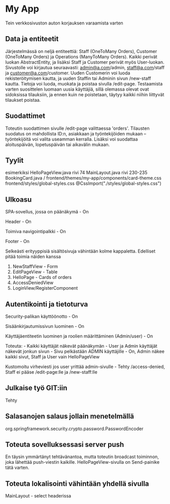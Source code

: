 # My App

Tein verkkosivuston auton korjauksen varaamista varten

## Data ja entiteetit

Järjestelmässä on neljä entiteettiä: Staff (OneToMany Orders), Customer (OneToMany Orders)
ja Operations (ManyToMany Orders). Kaikki perivät luokan AbstractEntity, ja lisäksi Staff ja
Customer perivät myös User-luokan. Sivustolle voi kirjautua seuraavasti:
admin@a.com/admin, staff@a.com/staff ja customer@a.com/customer.
Uuden Customerin voi luoda rekisteröitymisen kautta, ja uuden Staffin tai Adminin sivun /new-staff kautta. 
Tietoja voi luoda, muokata ja poistaa sivulla /edit-page. 
Testaamista varten suosittelen luomaan uusia käyttäjiä, sillä olemassa olevat ovat sidoksissa tilauksiin, 
ja ennen kuin ne poistetaan, täytyy kaikki niihin liittyvät tilaukset poistaa.

## Suodattimet

Toteutin suodattimen sivulle /edit-page valittaessa 'orders'. 
Tilausten suodatus on mahdollista ID:n, asiakkaan ja 
työntekijöiden mukaan – työntekijöitä voi valita useamman kerralla. 
Lisäksi voi suodattaa aloituspäivän, lopetuspäivän tai aikavälin mukaan.

## Tyylit
esimerkiksi HelloPageView.java rivi 74
MainLayout.java rivi 230-235 
BookingCard.java / frontend/themes/my-app/components/card-theme.css
frontend/styles/global-styles.css @CssImport("./styles/global-styles.css")

## Ulkoasu
SPA-sovellus, jossa on päänäkymä - On

Header - On

Toimiva navigointipalkki - On

Footer - On

Selkeästi erityyppisiä sisältösivuja vähintään kolme kappaletta. Edelliset pitää toimia näiden kanssa

1. NewStaffView - Form
2. EditPageView - Table
3. HelloPage - Cards of orders
4. AccessDeniedView
5. LoginView/RegisterComponent

## Autentikointi ja tietoturva
Security-palikan käyttöönotto - On

Sisäänkirjautumissivun luominen - On

Käyttäjäentiteetin luominen ja roolien määrittäminen (Admin/user) - On

Toteuta: - Kaikki käyttäjät näkevät päänäkymän - User 
ja Admin käyttäjät näkevät jonkun sivun - Sivu pelkästään ADMIN käyttäjille - On, 
Admin näkee kaikki sivut, Staff ja User vain HelloPageView

Kustomoitu virheviesti jos user yrittää admin-sivulle - 
Tehty /access-denied, Staff ei pääse /edit-page:lle ja /new-staff:lle

## Julkaise työ GIT:iin
Tehty

## Salasanojen salaus jollain menetelmällä
org.springframework.security.crypto.password.PasswordEncoder

## Toteuta sovelluksessasi server push
En täysin ymmärtänyt tehtävänantoa, mutta toteutin broadcast toiminnon, 
joka lähettää push-viestin kaikille.
HelloPageView-sivulla on Send-painike tätä varten.

## Toteuta lokalisointi vähintään yhdellä sivulla
MainLayout - select headerissa

